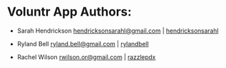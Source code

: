 # Voluntr App Authors:

* Sarah Hendrickson <hendricksonsarahl@gmail.com> | [hendricksonsarahl](https://github.com/hendricksonsarahl)

* Ryland Bell <ryland.bell@gmail.com> | [rylandbell](https://github.com/rylandbell)

* Rachel Wilson <rwilson.or@gmail.com> | [razzlepdx](https://github.com/razzlepdx)

